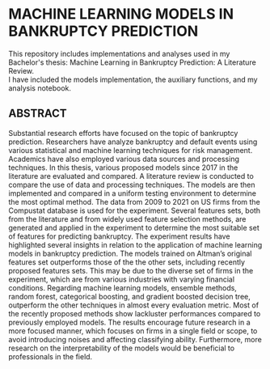 # MACHINE LEARNING MODELS IN BANKRUPTCY PREDICTION
This repository includes implementations and analyses used in my Bachelor's thesis: Machine Learning in Bankruptcy Prediction: A Literature Review.\
I have included the models implementation, the auxiliary functions, and my analysis notebook.
## ABSTRACT
Substantial research efforts have focused on the topic of bankruptcy prediction.
Researchers have analyze bankruptcy and default events using various statistical and
machine learning techniques for risk management. Academics have also employed
various data sources and processing techniques. In this thesis, various proposed
models since 2017 in the literature are evaluated and compared. A literature review
is conducted to compare the use of data and processing techniques. The models are
then implemented and compared in a uniform testing environment to determine the
most optimal method. The data from 2009 to 2021 on US firms from the Compustat
database is used for the experiment. Several features sets, both from the literature
and from widely used feature selection methods, are generated and applied in the
experiment to determine the most suitable set of features for predicting bankruptcy.
The experiment results have highlighted several insights in relation to the application
of machine learning models in bankruptcy prediction. The models trained on Altman’s
original features set outperforms those of the the other sets, including recently proposed
features sets. This may be due to the diverse set of firms in the experiment, which are
from various industries with varying financial conditions. Regarding machine learning
models, ensemble methods, random forest, categorical boosting, and gradient boosted
decision tree, outperform the other techniques in almost every evaluation metric.
Most of the recently proposed methods show lackluster performances compared to
previously employed models. The results encourage future research in a more focused
manner, which focuses on firms in a single field or scope, to avoid introducing noises
and affecting classifying ability. Furthermore, more research on the interpretability of
the models would be beneficial to professionals in the field.
